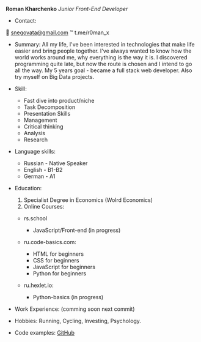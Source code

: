 **Roman Kharchenko**
*Junior Front-End Developer*

- Contact:

:e-mail: snegovata@gmail.com
:tm: t.me/r0man_x

- Summary:
All my life, I've been interested in technologies that make life easier and bring people together. I've always wanted to know how the world works around me, why everything is the way it is. I discovered programming quite late, but now the route is chosen and I intend to go all the way. My 5 years goal - became a full stack web developer. Also try myself on Big Data projects.

- Skill:
    * Fast dive into product/niche
    * Task Decomposition
    * Presentation Skills
    * Management
    * Critical thinking
    * Analysis 
    * Research

- Language skills:
    * Russian - Native Speaker
    * English - B1-B2
    * German - A1

- Education:
    1. Specialist Degree in Economics (Wolrd Economics)
    2. Online Courses: 

    * rs.school
        - JavaScript/Front-end (in progress)

    * ru.code-basics.com: 
        - HTML for beginners
        - CSS for beginners
        - JavaScript for beginners
        - Python for beginners

    * ru.hexlet.io:
        - Python-basics (in progress)

- Work Experience:
(comming soon next commit)


- Hobbies:
Running, Cycling, Investing, Psychology.

- Code examples: 
[GitHub](https://github.com/r0man-x)